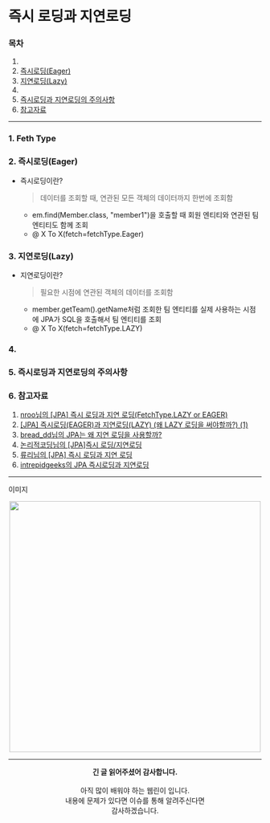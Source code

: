 # 즉시 로딩과 지연로딩

### 목차

1. []()
2. [즉시로딩(Eager)](https://github.com/hongcoding94/JPA_storage/blob/main/JPA_%EC%9D%B4%EB%A1%A0/JPA_%EC%A0%95%EB%A6%AC/005.%20%EC%A6%89%EC%8B%9C%20%EB%A1%9C%EB%94%A9%EA%B3%BC%20%EC%A7%80%EC%97%B0%EB%A1%9C%EB%94%A9.md#2-%EC%A6%89%EC%8B%9C%EB%A1%9C%EB%94%A9eager)
3. [지연로딩(Lazy)](https://github.com/hongcoding94/JPA_storage/blob/main/JPA_%EC%9D%B4%EB%A1%A0/JPA_%EC%A0%95%EB%A6%AC/005.%20%EC%A6%89%EC%8B%9C%20%EB%A1%9C%EB%94%A9%EA%B3%BC%20%EC%A7%80%EC%97%B0%EB%A1%9C%EB%94%A9.md#3-%EC%A7%80%EC%97%B0%EB%A1%9C%EB%94%A9lazy)
4. []()
5. [즉시로딩과 지연로딩의 주의사항](https://github.com/hongcoding94/JPA_storage/blob/main/JPA_%EC%9D%B4%EB%A1%A0/JPA_%EC%A0%95%EB%A6%AC/005.%20%EC%A6%89%EC%8B%9C%20%EB%A1%9C%EB%94%A9%EA%B3%BC%20%EC%A7%80%EC%97%B0%EB%A1%9C%EB%94%A9.md#5-%EC%A6%89%EC%8B%9C%EB%A1%9C%EB%94%A9%EA%B3%BC-%EC%A7%80%EC%97%B0%EB%A1%9C%EB%94%A9%EC%9D%98-%EC%A3%BC%EC%9D%98%EC%82%AC%ED%95%AD)
6. [참고자료](https://github.com/hongcoding94/JPA_storage/blob/main/JPA_%EC%9D%B4%EB%A1%A0/JPA_%EC%A0%95%EB%A6%AC/005.%20%EC%A6%89%EC%8B%9C%20%EB%A1%9C%EB%94%A9%EA%B3%BC%20%EC%A7%80%EC%97%B0%EB%A1%9C%EB%94%A9.md#6-%EC%B0%B8%EA%B3%A0%EC%9E%90%EB%A3%8C)

---

### 1. Feth Type


### 2. 즉시로딩(Eager)

- 즉시로딩이란?
  > 데이터를 조회할 때, 연관된 모든 객체의 데이터까지 한번에 조회함

  - em.find(Member.class, "member1")을 호출할 때 회원 엔티티와 연관된 팀 엔티티도 함께 조회
  - @ X To X(fetch=fetchType.Eager)

### 3. 지연로딩(Lazy)

- 지연로딩이란?
  > 필요한 시점에 연관된 객체의 데이터를 조회함
  
  - member.getTeam().getName처럼 조회한 팀 엔티티를 실제 사용하는 시점에 JPA가 SQL을 호출해서 팀 엔티티를 조회
  - @ X To X(fetch=fetchType.LAZY)


### 4. 



### 5. 즉시로딩과 지연로딩의 주의사항



### 6. 참고자료
1. [nroo님의 [JPA] 즉시 로딩과 지연 로딩(FetchType.LAZY or EAGER)](https://ict-nroo.tistory.com/132)
2. [[JPA] 즉시로딩(EAGER)과 지연로딩(LAZY) (왜 LAZY 로딩을 써야할까?) (1)](https://velog.io/@jin0849/JPA-%EC%A6%89%EC%8B%9C%EB%A1%9C%EB%94%A9EAGER%EA%B3%BC-%EC%A7%80%EC%97%B0%EB%A1%9C%EB%94%A9LAZY)
3. [bread_dd님의 JPA는 왜 지연 로딩을 사용할까?](https://velog.io/@bread_dd/JPA%EB%8A%94-%EC%99%9C-%EC%A7%80%EC%97%B0-%EB%A1%9C%EB%94%A9%EC%9D%84-%EC%82%AC%EC%9A%A9%ED%95%A0%EA%B9%8C)
4. [논리적코딩님의 [JPA]즉시 로딩/지연로딩](https://logical-code.tistory.com/140)
5. [류리님의 [JPA] 즉시 로딩과 지연 로딩](https://m.blog.naver.com/fbfbf1/222676554888)
6. [intrepidgeeks의 JPA 즉시로딩과 지연로딩](https://intrepidgeeks.com/tutorial/jpa-immediate-load-and-delayed-load)


---

이미지 
  <div align="center"> 
      <img src="" width="500" height="" />
      <p></P>
    </div>

---
<div align="center">
  <b>긴 글 읽어주셨어 감사합니다.</b><br/><br/>
  아직 많이 배워야 하는 웹린이 입니다.<br/>
  내용에 문제가 있다면 이슈를 통해 알려주신다면 <br>
  감사하겠습니다.
</div>
